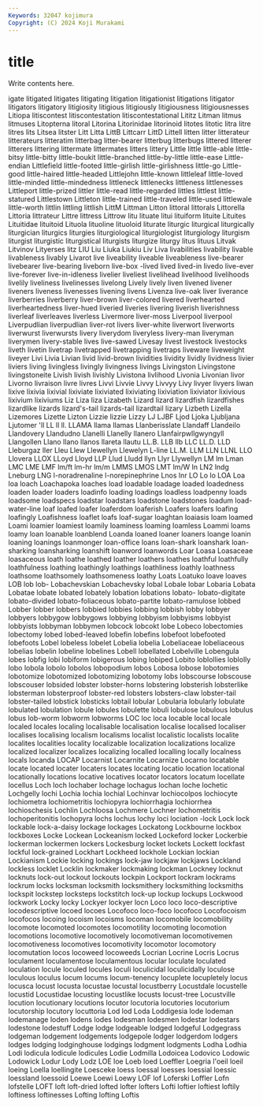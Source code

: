 ```yaml
---
Keywords: 32047 kojimura
Copyright: (C) 2024 Koji Murakami
---
```


# title

Write contents here.



igate litigated litigates litigating
litigation litigationist litigations litigator litigators litigatory litigiosity litigious litigiously litigiousness
litigiousnesses Litiopa litiscontest litiscontestation litiscontestational Lititz Litman litmus litmuses Litopterna
litoral Litorina Litorinidae litorinoid litotes litotic litra litre litres lits
Litsea litster Litt Litta LittB Littcarr LittD Littell litten litter
litterateur litterateurs litteratim litterbag litter-bearer litterbug litterbugs littered litterer litterers
littering littermate littermates litters littery Little little little-able little-bitsy little-bitty
little-boukit little-branched little-by-little little-ease Little-endian Littlefield little-footed little-girlish little-girlishness little-go
Little-good little-haired little-headed Littlejohn little-known littleleaf little-loved little-minded little-mindedness littleneck
littlenecks littleness littlenesses Littleport little-prized littler little-read little-regarded littles littlest
little-statured Littlestown Littleton little-trained little-traveled little-used littlewale little-worth littlin littling
littlish LittM Littman Litton littoral littorals Littorella Littoria littrateur Littre
littress Littrow litu lituate litui lituiform lituite Lituites Lituitidae lituitoid
Lituola lituoline lituoloid liturate liturgic liturgical liturgically liturgician liturgics liturgies
liturgiological liturgiologist liturgiology liturgism liturgist liturgistic liturgistical liturgists liturgize liturgy
litus lituus Litvak Litvinov Lityerses litz LIU Liu Liuka Liukiu
Liv Liva livabilities livability livable livableness livably Livarot live liveability
liveable liveableness live-bearer livebearer live-bearing liveborn live-box -lived lived lived-in
livedo live-ever live-forever live-in-idleness livelier liveliest livelihead livelihood livelihoods livelily
liveliness livelinesses livelong Lively lively liven livened livener liveners liveness
livenesses livening livens Livenza live-oak liver liverance liverberries liverberry liver-brown
liver-colored livered liverhearted liverheartedness liver-hued liveried liveries livering liverish liverishness
liverleaf liverleaves liverless Livermore liver-moss Liverpool liverpool Liverpudlian liverpudlian liver-rot
livers liver-white liverwort liverworts liverwurst liverwursts livery liverydom liveryless livery-man
liveryman liverymen livery-stable lives live-sawed Livesay livest livestock livestocks liveth
livetin livetrap livetrapped livetrapping livetraps liveware liveweight liveyer Livi Livia
Livian livid livid-brown lividities lividity lividly lividness livier liviers living
livingless livingly livingness livings Livingston Livingstone livingstoneite Livish livish livishly
Livistona livlihood Livonia Livonian livor Livorno livraison livre livres Livvi
Livvie Livvy Livvyy Livy livyer livyers liwan lixive lixivia lixivial
lixiviate lixiviated lixiviating lixiviation lixiviator lixivious lixivium lixiviums Liz Liza
liza Lizabeth Lizard lizard lizardfish lizardfishes lizardlike lizards lizard's-tail lizards-tail
lizardtail lizary Lizbeth Lizella Lizemores Lizette Lizton Lizzie lizzie Lizzy
LJ LJBF Ljod Ljoka Ljubljana Ljutomer 'll LL ll ll.
LLAMA llama llamas Llanberisslate Llandaff Llandeilo Llandovery Llandudno Llanelli Llanelly
llanero Llanfairpwllgwyngyll Llangollen Llano llano llanos llareta llautu LL.B. LLB
llb LLC LL.D. LLD Lleburgaz ller Lleu Llew Llewellyn Llewelyn
L-line LL.M. LLM LLN LLNL LLO Llovera LLOX LLoyd Lloyd
LLP Llud Lludd llyn Llyr Llywellyn LM lm Lman LMC
LME LMF lm/ft lm-hr lm/m LMMS LMOS LMT lm/W ln
LN2 lndg Lneburg LNG l-noradrenaline l-norepinephrine Lnos lnr LO Lo
lo LOA Loa loa loach Loachapoka loaches load loadable loadage
loaded loadedness loaden loader loaders loadinfo loading loadings loadless loadpenny
loads loadsome loadspecs loadstar loadstars loadstone loadstones loadum load-water-line loaf
loafed loafer loaferdom loaferish Loafers loafers loafing loafingly Loafishness loaflet
loafs loaf-sugar loaghtan loaiasis loam loamed Loami loamier loamiest loamily
loaminess loaming loamless Loammi loams loamy loan loanable loanblend Loanda
loaned loaner loaners loange loanin loaning loanings loanmonger loan-office loans
loan-shark loanshark loan-sharking loansharking loanshift loanword loanwords Loar Loasa Loasaceae
loasaceous loath loathe loathed loather loathers loathes loathful loathfully loathfulness
loathing loathingly loathings loathliness loathly loathness loathsome loathsomely loathsomeness loathy
Loats Loatuko loave loaves LOB lob lob- Lobachevskian Lobachevsky lobal
Lobale lobar Lobaria Lobata Lobatae lobate lobated lobately lobation lobations
lobato- lobato-digitate lobato-divided lobato-foliaceous lobato-partite lobato-ramulose lobbed Lobber lobber lobbers
lobbied lobbies lobbing lobbish lobby lobbyer lobbyers lobbygow lobbygows lobbying
lobbyism lobbyisms lobbyist lobbyists lobbyman lobbymen lobcock lobcokt lobe Lobeco
lobectomies lobectomy lobed lobed-leaved lobefin lobefins lobefoot lobefooted lobefoots Lobel
lobeless lobelet Lobelia lobelia Lobeliaceae lobeliaceous lobelias lobelin lobeline lobelines
Lobell lobellated Lobelville Lobengula lobes lobfig lobi lobiform lobigerous lobing
lobiped Lobito loblollies loblolly lobo lobola lobolo lobolos lobopodium lobos
Lobosa lobose lobotomies lobotomize lobotomized lobotomizing lobotomy lobs lobscourse lobscouse
lobscouser lobsided lobster lobster-horns lobstering lobsterish lobsterlike lobsterman lobsterproof lobster-red
lobsters lobsters-claw lobster-tail lobster-tailed lobstick lobsticks lobtail lobular Lobularia lobularly
lobulate lobulated lobulation lobule lobules lobulette lobuli lobulose lobulous lobulus
lobus lob-worm lobworm lobworms LOC loc loca locable local locale
localed locales localing localisable localisation localise localised localiser localises localising
localism localisms localist localistic localists localite localites localities locality localizable
localization localizations localize localized localizer localizes localizing localled localling locally
localness locals locanda LOCAP Locarnist Locarnite Locarnize Locarno locatable locate
located locater locaters locates locating locatio location locational locationally locations
locative locatives locator locators locatum locellate locellus Loch loch lochaber
lochage lochagus lochan loche lochetic Lochgelly lochi Lochia lochia lochial
Lochinvar lochiocolpos lochiocyte lochiometra lochiometritis lochiopyra lochiorrhagia lochiorrhea lochioschesis Lochlin
Lochloosa Lochmere Lochner lochometritis lochoperitonitis lochopyra lochs lochus lochy loci
lociation -lock Lock lock lockable lock-a-daisy lockage lockages Lockatong Lockbourne
lockbox lockboxes Locke Lockean Lockeanism locked Lockeford locker Lockerbie lockerman
lockermen lockers Lockesburg locket lockets Lockett lockfast lockful lock-grained Lockhart
Lockheed lockhole Lockian lockian Lockianism Lockie locking lockings lock-jaw lockjaw
lockjaws Lockland lockless locklet Locklin lockmaker lockmaking lockman Lockney locknut
locknuts lock-out lockout lockouts lockpin Lockport lockram lockrams lockrum locks
locksman locksmith locksmithery locksmithing locksmiths lockspit lockstep locksteps lockstitch lock-up
lockup lockups Lockwood lockwork Locky locky Lockyer lockyer locn Loco
loco loco-descriptive locodescriptive locoed locoes Locofoco loco-foco locofoco Locofocoism locofocos
locoing locoism locoisms locoman locomobile locomobility locomote locomoted locomotes locomotility
locomoting locomotion locomotions locomotive locomotively locomotiveman locomotivemen locomotiveness locomotives locomotivity
locomotor locomotory locomutation locos locoweed locoweeds Locrian Locrine Locris Locrus
loculament loculamentose loculamentous locular loculate loculated loculation locule loculed locules
loculi loculicidal loculicidally loculose loculous loculus locum locums locum-tenency locuplete
locupletely locus locusca locust locusta locustae locustal locustberry Locustdale locustelle
locustid Locustidae locusting locustlike locusts locust-tree Locustville locution locutionary locutions
locutor locutoria locutories locutorium locutorship locutory locuttoria Lod lod Loda
Loddigesia lode lodeman lodemanage loden lodens lodes lodesman lodesmen lodestar
lodestars lodestone lodestuff Lodge lodge lodgeable lodged lodgeful Lodgegrass lodgeman
lodgement lodgements lodgepole lodger lodgerdom lodgers lodges lodging lodginghouse lodgings
lodgment lodgments Lodha Lodhia Lodi lodicula lodicule lodicules Lodie Lodmilla
Lodoicea Lodovico Lodowic Lodowick Lodur Lody Lodz LOE loe Loeb
loed Loeffler Loegria l'oeil loeil loeing Loella loellingite Loesceke loess
loessal loesses loessial loessic loessland loessoid Loewe Loewi Loewy LOF
lof Loferski Loffler Lofn lofstelle LOFT loft loft-dried lofted lofter
lofters Lofti loftier loftiest loftily loftiness loftinesses Lofting lofting Loftis
